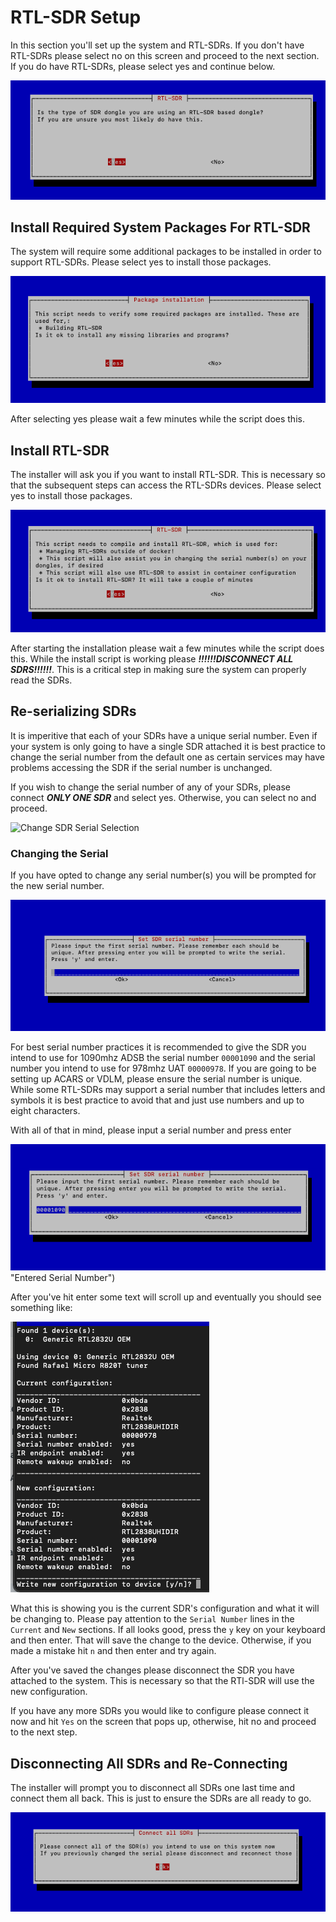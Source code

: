 # RTL-SDR Setup

In this section you'll set up the system and RTL-SDRs. If you don't have RTL-SDRs please select no on this screen and proceed to the next section. If you do have RTL-SDRs, please select yes and continue below.

![RTL-SDR Selection](/resources/rtl-sdr-select.png "RTL-SDR Selection")

## Install Required System Packages For RTL-SDR

The system will require some additional packages to be installed in order to support RTL-SDRs. Please select yes to install those packages.

![Install System Packages For RTL-SDRs](/resources/rtl-sdr-system-packages.png "Install System Packages For RTL-SDRs")

After selecting yes please wait a few minutes while the script does this.

## Install RTL-SDR

The installer will ask you if you want to install RTL-SDR. This is necessary so that the subsequent steps can access the RTL-SDRs devices. Please select yes to install those packages.

![Install RTL-SDR](/resources/rtl-sdr.png "Install RTL-SDR")

After starting the installation please wait a few minutes while the script does this. While the install script is working please ***!!!!!!DISCONNECT ALL SDRS!!!!!!***. This is a critical step in making sure the system can properly read the SDRs.

## Re-serializing SDRs

It is imperitive that each of your SDRs have a unique serial number. Even if your system is only going to have a single SDR attached it is best practice to change the serial number from the default one as certain services may have problems accessing the SDR if the serial number is unchanged. 

If you wish to change the serial number of any of your SDRs, please connect ***ONLY ONE SDR*** and select yes. Otherwise, you can select no and proceed.

![Change SDR Serial Selection](/resources/re-serizalize-start.png "Change SDR Serial Selection")

### Changing the Serial

If you have opted to change any serial number(s) you will be prompted for the new serial number.

![New Serial Prompt](/resources/new-serial-prompt.png "New Serial Prompt")

For best serial number practices it is recommended to give the SDR you intend to use for 1090mhz ADSB the serial number `00001090` and the serial number you intend to use for 978mhz UAT `00000978`. If you are going to be setting up ACARS or VDLM, please ensure the serial number is unique. While some RTL-SDRs may support a serial number that includes letters and symbols it is best practice to avoid that and just use numbers and up to eight characters.

With all of that in mind, please input a serial number and press enter

![Entered Serial Number](/resources/entered-serial.png) "Entered Serial Number")

After you've hit enter some text will scroll up and eventually you should see something like:

![Save the serial number](/resources/rtl-eeprom.png)

What this is showing you is the current SDR's configuration and what it will be changing to. Please pay attention to the `Serial Number` lines in the `Current` and `New` sections. If all looks good, press the `y` key on your keyboard and then enter. That will save the change to the device. Otherwise, if you made a mistake hit `n` and then enter and try again.

After you've saved the changes please disconnect the SDR you have attached to the system. This is necessary so that the RTl-SDR will use the new configuration.

If you have any more SDRs you would like to configure please connect it now and hit `Yes` on the screen that pops up, otherwise, hit no and proceed to the next step.

## Disconnecting All SDRs and Re-Connecting

The installer will prompt you to disconnect all SDRs one last time and connect them all back. This is just to ensure the SDRs are all ready to go.

![Reconnect All SDRS](/resources/reconnect-all-sdrs.png "Reconnect All SDRS")